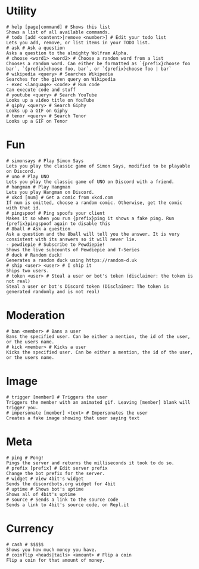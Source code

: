 # Utility
	# help [page|command] # Shows this list
	Shows a list of all available commands.
	# todo [add <content>|remove <number>] # Edit your todo list
	Lets you add, remove, or list items in your TODO list.
	# ask # Ask a question
	Asks a question to the almighty Wolfram Alpha.
	# choose <word1> <word2> # Choose a random word from a list
	Chooses a random word. Can either be formatted as `{prefix}choose foo bar`, `{prefix}choose foo, bar`, or `{prefix}choose foo | bar`
	# wikipedia <query> # Searches Wikipedia
	Searches for the given query on Wikipedia
	- exec <language> <code> # Run code
	Can execute code and stuff
	# youtube <query> # Search YouTube
	Looks up a video title on YouTube
	# giphy <query> # Search Giphy
	Looks up a GIF on Giphy
	# tenor <query> # Search Tenor
	Looks up a GIF on Tenor
# Fun
	# simonsays # Play Simon Says
	Lets you play the classic game of Simon Says, modified to be playable on Discord.
	# uno # Play UNO
	Lets you play the classic game of UNO on Discord with a friend.
	# hangman # Play Hangman
	Lets you play Hangman on Discord.
	# xkcd [num] # Get a comic from xkcd.com
	If num is omitted, choose a random comic. Otherwise, get the comic with that id.
	# pingspoof # Ping spoofs your client
	Makes it so when you run {prefix}ping it shows a fake ping. Run {prefix}pingspoof again to disable this
	# 8ball # Ask a question
	Ask a question and the 8ball will tell you the answer. It is very consistent with its answers so it will never lie.
	- pewdiepie # Subscribe to Pewdiepie!
	Shows the live subcounts of Pewdiepie and T-Series
	# duck # Random duck!
	Generates a random duck using https://random-d.uk
	# ship <user> <user> # I ship it
	Ships two users.
	# token <user> # Steal a user or bot's token (disclaimer: the token is not real)
	Steal a user or bot's Discord token (Disclaimer: The token is generated randomly and is not real)
# Moderation
	# ban <member> # Bans a user
	Bans the specified user. Can be either a mention, the id of the user, or the users name.
	# kick <member> # Kicks a user
	Kicks the specified user. Can be either a mention, the id of the user, or the users name.
# Image
	# trigger [member] # Triggers the user
	Triggers the member with an animated gif. Leaving [member] blank will trigger you.
	# impersonate [member] <text> # Impersonates the user
	Creates a fake image showing that user saying text
# Meta
	# ping # Pong!
	Pings the server and returns the milliseconds it took to do so.
	# prefix [prefix] # Edit server prefix
	Change the bot prefix for the server.
	# widget # View 4bit's widget
	Sends the discordbots.org widget for 4bit
	# uptime # Shows bot's uptime
	Shows all of 4bit's uptime
	# source # Sends a link to the source code
	Sends a link to 4bit's source code, on Repl.it
# Currency
	# cash # $$$$$
	Shows you how much money you have.
	# coinflip <heads|tails> <amount> # Flip a coin
	Flip a coin for that amount of money.